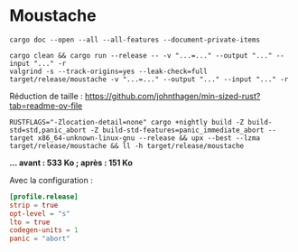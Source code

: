 # Moustache 

```
cargo doc --open --all --all-features --document-private-items
```

```
cargo clean && cargo run --release -- -v "...=..." --output "..." --input "..." -r 
valgrind -s --track-origins=yes --leak-check=full target/release/moustache -v "...=..." --output "..." --input "..." -r 
```

Réduction de taille : https://github.com/johnthagen/min-sized-rust?tab=readme-ov-file

```
RUSTFLAGS="-Zlocation-detail=none" cargo +nightly build -Z build-std=std,panic_abort -Z build-std-features=panic_immediate_abort --target x86_64-unknown-linux-gnu --release && upx --best --lzma target/release/moustache && ll -h target/release/moustache
```

__... avant : 533 Ko ; après : 151 Ko__

Avec la configuration : 

```Cargo.toml
[profile.release]
strip = true
opt-level = "s"
lto = true
codegen-units = 1
panic = "abort"
```	
